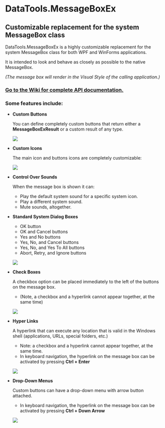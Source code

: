 # DataTools.MessageBoxEx #

## Customizable replacement for the system **MessageBox** class ##

DataTools.MessageBoxEx is a highly customizable replacement for the system MessageBox class for both WPF and WinForms applications. 

It is intended to look and behave as closely as possible to the native MessageBox.

*(The message box will render in the Visual Style of the calling application.)*

### [Go to the Wiki for complete API documentation.](https://github.com/ironywrit/MessageBoxEx/wiki) ###

### Some features include: ###

- **Custom Buttons**

    You can define completely custom buttons that return either a **MessageBoxExResult** or a custom result of any type.

    ![](https://raw.githubusercontent.com/ironywrit/MessageBoxEx/master/Screenshots/screenshot1.png)

- **Custom Icons**

    The main icon and buttons icons are completely customizable:

    ![](https://raw.githubusercontent.com/ironywrit/MessageBoxEx/master/Screenshots/screenshot6.png)

- **Control Over Sounds**

    When the message box is shown it can:

    - Play the default system sound for a specific system icon.
    - Play a different system sound.
    - Mute sounds, altogether.

- **Standard System Dialog Boxes**

    -  OK button
    -  OK and Cancel buttons
    -  Yes and No buttons
    -  Yes, No, and Cancel buttons
    -  Yes, No, and Yes To All buttons
    -  Abort, Retry, and Ignore buttons

    ![](https://raw.githubusercontent.com/ironywrit/MessageBoxEx/master/Screenshots/screenshot4.png)

- **Check Boxes**

    A checkbox option can be placed immediately to the left of the buttons on the message box.
    *  (Note, a checkbox and a hyperlink cannot appear together, at the same time)

    ![](https://raw.githubusercontent.com/ironywrit/MessageBoxEx/master/Screenshots/screenshot3.png)

- **Hyper Links**

    A hyperlink that can execute any location that is valid in the Windows shell (applications, URLs, special folders, etc.)
    * Note: a checkbox and a hyperlink cannot appear together, at the same time.
    * In keyboard navigation, the hyperlink on the message box can be activated by pressing **Ctrl + Enter**

    ![](https://raw.githubusercontent.com/ironywrit/MessageBoxEx/master/Screenshots/screenshot2.png)


- **Drop-Down Menus**

    Custom buttons can have a drop-down menu with arrow button attached.
    * In keyboard navigation, the hyperlink on the message box can be activated by pressing **Ctrl + Down Arrow**


    ![](https://raw.githubusercontent.com/ironywrit/MessageBoxEx/master/Screenshots/screenshot5.png)
